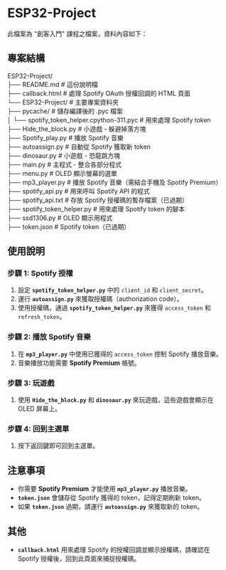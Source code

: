 # ESP32-Project

此檔案為 "創客入門" 課程之檔案，資料內容如下：

## 專案結構

ESP32-Project/  
├── README.md # 這份說明檔  
├── callback.html # 處理 Spotify OAuth 授權回調的 HTML 頁面  
└── ESP32-Project/ # 主要專案資料夾  
    ├── pycache/ # 儲存編譯後的 .pyc 檔案  
    │ └── spotify_token_helper.cpython-311.pyc # 用來處理 Spotify token  
    ├── Hide_the_block.py # 小遊戲 - 躲避掉落方塊  
    ├── Spotify_play.py # 播放 Spotify 音樂  
    ├── autoassign.py # 自動從 Spotify 獲取新 token  
    ├── dinosaur.py # 小遊戲 - 恐龍跳方塊  
    ├── main.py # 主程式 - 整合各部分程式  
    ├── menu.py # OLED 顯示螢幕的選單  
    ├── mp3_player.py # 播放 Spotify 音樂（需結合手機及 Spotify Premium）  
    ├── spotify_api.py # 用來呼叫 Spotify API 的程式  
    ├── spotify_api.txt # 存放 Spotify 授權碼的暫存檔案（已過期）  
    ├── spotify_token_helper.py # 用來處理 Spotify token 的腳本  
    ├── ssd1306.py # OLED 顯示用程式  
    ├── token.json # Spotify token（已過期）  


## 使用說明

### 步驟 1: Spotify 授權

1. 設定 **`spotify_token_helper.py`** 中的 `client_id` 和 `client_secret`。
2. 運行 **`autoassign.py`** 來獲取授權碼（authorization code）。
3. 使用授權碼，通過 **`spotify_token_helper.py`** 來獲得 `access_token` 和 `refresh_token`。

### 步驟 2: 播放 Spotify 音樂

1. 在 **`mp3_player.py`** 中使用已獲得的 `access_token` 控制 Spotify 播放音樂。
2. 音樂播放功能需要 **Spotify Premium** 帳號。

### 步驟 3: 玩遊戲

1. 使用 **`Hide_the_block.py`** 和 **`dinosaur.py`** 來玩遊戲，這些遊戲會顯示在 OLED 屏幕上。

### 步驟 4: 回到主選單

1. 按下返回鍵即可回到主選單。

## 注意事項

- 你需要 **Spotify Premium** 才能使用 **`mp3_player.py`** 播放音樂。
- **`token.json`** 會儲存從 Spotify 獲得的 token，記得定期刷新 token。
- 如果 **`token.json`** 過期，請運行 **`autoassign.py`** 來獲取新的 token。

## 其他

- **`callback.html`** 用來處理 Spotify 的授權回調並顯示授權碼，請確認在 Spotify 授權後，回到此頁面來捕捉授權碼。

